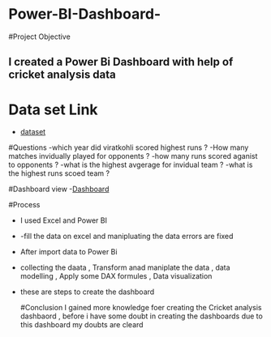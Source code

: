 # Power-BI-Dashboard-

#Project Objective 
##  I created a Power Bi Dashboard with help of cricket analysis data 

# Data set Link 
- <a href="https://github.com/Baluloyal/Power-BI-Dashboard-/blob/main/Cricket%20analysis%20data%20final.xlsx>dateset">dataset</a>

#Questions 
-which year did viratkohli scored highest runs ?
-How many matches  invidually played for opponents ?
-how many runs scored aganist to opponents ?
-what is the highest avgerage for invidual team ?
-what is the highest runs scoed team ?

#Dashboard view 
-<a href="https://github.com/Baluloyal/Power-BI-Dashboard-/blob/main/Power%20Bi%20dashboard%20image%201%20.png">Dashboard</a>

#Process
- I used Excel and Power BI
- -fill the data on excel and manipluating the data errors are fixed
- After import data to Power Bi
- collecting the daata , Transform anad maniplate the data , data modelling , Apply some DAX formules , Data visualization
- these are steps to create the dashboard

  #Conclusion
  I gained more knowledge foer creating the Cricket analysis dashbaord , before i have some doubt in creating the dashboards due to this  dashboard my doubts are cleard 
